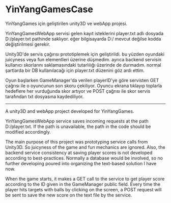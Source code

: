 # YinYangGamesCase

YinYangGames için geliştirilen unity3D ve webApp projesi.

YinYangGamesWebApp servisi gelen kayıt isteklerini player.txt adlı dosyada D:/player.txt pathinde saklıyor. eğer bilgisayarda D:/ mevcut değilse kodda değiştirilmesi gerekir.

Unity3D'de servis çağırısı prototiplemek için geliştirildi. bu yüzden oyundaki juicyness veya fun elementleri üzerine düşmedim. ayrıca backend servisin kullanıcı
skorlarını saklamasındaki tutarlılığı üzerinde de durmadım. normal şartlarda bir DB kullanılacağı için player.txt düzenini göz ardı ettim.

Oyun başlarken GameManager'da verilen playerID'ye göre servisten GET çağrısı ile o oyuncunun son skoru çekiliyor.
Oyuncu ekrana tıklayıp toplarla hedeflere her vurduğunda skor artıyor ve POST çağrısı ile skor servis tarafından txt dosyasına kaydediliyor.

---------------------------------------------

A unity3D and webApp project developed for YinYangGames.

YinYangGamesWebApp service saves incoming requests at the path D:/player.txt. If the path is unavailable, the path in the code should be modified accordingly.

The main purpose of this project was prototyping service calls from Unity3D. So juicyness of the game and fun mechanics are ignored. Also, the backend service
consistency at saving player scores is not developed according to best-practices. Normally a database would be involved, so no further developing poured into
organizing the text-based solution I have now.

When the game starts, it makes a GET call to the service to get player score according to the ID given in the GameManager public field. Every time the player hits
targets with balls by clicking on the screen, a POST request will be sent to save the new score on the text file by the service.
